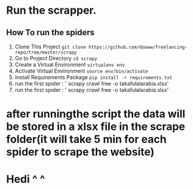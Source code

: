 # Run the scrapper.

## How To run the spiders
1. Clone This Project `git clone https://github.com/dooww/freelancing-repo/tree/master/scrapy`
2. Go to Project Directory `cd scrapy`
3. Create a Virtual Environment `virtualenv env`
4. Activate Virtual Environment `source env/bin/activate`
5. Install Requirements Package `pip install -r requirements.txt`
6. run the first spider : ' scrapy crawl free -o takafulalarabia.xlsx'
7. run the first spider : ' scrapy crawl free -o takafulalarabia.xlsx'
# after runningthe script the data will be stored in a xlsx file in the scrape folder(it will take 5 min for each spider to scrape the website)
# Hedi ^ ^
